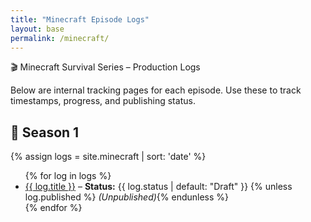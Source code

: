 ```yaml
---
title: "Minecraft Episode Logs"
layout: base
permalink: /minecraft/
---
```


🎬 Minecraft Survival Series – Production Logs

Below are internal tracking pages for each episode. Use these to track timestamps, progress, and publishing status.

## 📔 Season 1

{% assign logs = site.minecraft | sort: 'date' %}
<ul>
  {% for log in logs %}
    <li>
      <a href="{{ log.url | relative_url }}">{{ log.title }}</a>
      – <strong>Status:</strong> {{ log.status | default: "Draft" }}
      {% unless log.published %} <em>(Unpublished)</em>{% endunless %}
    </li>
  {% endfor %}
</ul>
